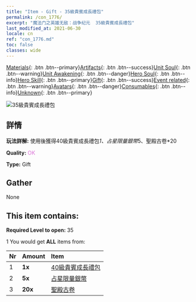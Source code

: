 ```yaml
---
title: "Item - Gift - 35級貴賓成長禮包"
permalink: /con_1776/
excerpt: "魔法门之英雄无敌：战争纪元  35級貴賓成長禮包"
last_modified_at: 2021-06-30
locale: cn
ref: "con_1776.md"
toc: false
classes: wide
---
```

 [Materials](/ItemsCN/){: .btn .btn--primary}[Artifacts](/ItemsCN/Artifacts/){: .btn .btn--success}[Unit Soul](/ItemsCN/UnitSoul/){: .btn .btn--warning}[Unit Awakening](/ItemsCN/UnitAwakening/){: .btn .btn--danger}[Hero Soul](/ItemsCN/HeroSoul/){: .btn .btn--info}[Hero Skill](/ItemsCN/HeroSkill/){: .btn .btn--primary}[Gift](/ItemsCN/Gift/){: .btn .btn--success}[Event related](/ItemsCN/Events/){: .btn .btn--warning}[Avatars](/ItemsCN/Avatars/){: .btn .btn--danger}[Consumables](/ItemsCN/Consumables/){: .btn .btn--info}[Unknown](/ItemsCN/Unknown/){: .btn .btn--primary}

 ![35級貴賓成長禮包](/images/t/i_907220.png)

## 詳情
 **玩法詳解:** 使用後獲得40級貴賓成長禮包*1、占星限量銀幣*5、聖殿古卷*20

 **Quality:** <span style="color: #DA70D6">OK</span>

 **Type:** Gift

## Gather

  None

## This item contains:

 **Required Level to open:** 35

 1 You would get **ALL** items  from:

  | Nr | Amount |     Item    |
  |:---|:-------|:------------|
  | 1 |  **1x** | [40級貴賓成長禮包](/cn/Items/con_1777/) |  | 
  | 2 |  **5x** | [占星限量銀幣](/cn/Items/con_969/) |  | 
  | 3 |  **20x** | [聖殿古卷](/cn/Items/con_697/) |  | 
